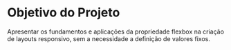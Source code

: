# Objetivo do Projeto
 Apresentar os fundamentos e aplicações da propriedade flexbox na criação de layouts responsivo, sem a necessidade a definição de valores fixos.
